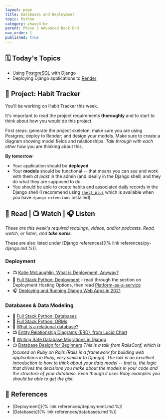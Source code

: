 ```yaml
---
layout: page
title: Databases and Deployment
topic: Python
category: phase3-be
parent: Phase 3 Advanced Back End
nav_order: 1
published: true
---
```


## 🗓️ Today's Topics

- Using [PostgreSQL](https://www.postgresql.org/) with Django
- Deploying Django applications to [Render](https://www.render.com/)

## 🎯 Project: Habit Tracker

You'll be working on Habit Tracker this week.

It's important to read the project requirements **thoroughly** and to start to think about how you would do this project.

First steps: generate the project skeleton; make sure you are using Postgres; deploy to Render; and design your models. Make sure to create a diagram showing model fields and relationships. _Talk through with each other_ how you are thinking about this.

**By tomorrow**:

- Your application should be **deployed**.
- Your **models** should be functional -- that means you can see and work with them _at least_ in the admin (and ideally in the Django shell) and they do what they are supposed to do.
- You should be able to create habits and associated daily records in the Django shell (I recommend using [`shell_plus`](https://django-extensions.readthedocs.io/en/latest/shell_plus.html) which is available when you have `django-extensions` installed).

## 📖 Read | 📺 Watch | 🎧 Listen

_These are this week's required readings, videos, and/or podcasts. Read, watch, or listen, and **take notes**._

These are also listed under [Django references]({% link references/py-django.md %}).

### Deployment

- 📺 [Katie McLaughlin, What is Deployment, Anyway?](https://2021.djangocon.us/talks/what-is-deployment-anyway/)
- 📖 [Full Stack Python: Deployment](https://www.fullstackpython.com/deployment.html) - read through the section on Deployment Hosting Options, then read [Platform-as-a-service](https://www.fullstackpython.com/platform-as-a-service.html)
- 🎧 [Deploying and Running Django Web Apps in 2021](https://talkpython.fm/episodes/show/301/deploying-and-running-django-web-apps-in-2021)

### Databases & Data Modeling

- 📖 [Full Stack Python: Databases](https://www.fullstackpython.com/databases.html)
- 📖 [Full Stack Python: ORMs](https://www.fullstackpython.com/object-relational-mappers-orms.html)
- 📖 [What is a relational database?](https://www.techtarget.com/searchdatamanagement/definition/relational-database)
- 📺 [Entity Relationship Diagrams (ERD), from Lucid Chart](https://www.youtube.com/watch?v=QpdhBUYk7Kk)
- 📖 [Writing Safe Database Migrations in Django](https://markusholtermann.eu/2021/06/writing-safe-database-migrations-in-django/)
- 📺 [Database Design for Beginners](https://youtu.be/1VsSXRPEBo0) _This is a talk from RailsConf, which is focused on Ruby on Rails (Rails is a framework for building web applications in Ruby, very similiar to Django). The talk is an excellent introduction to how to think about your data model -- that is, the logic that drives the decisions you make about the models in your code and the structure of your database. Even though it uses Ruby examples you should be able to get the gist._

## 🔖 References

- [Deployment]({% link references/deployment.md %})
- [Databases]({% link references/databases.md %})


